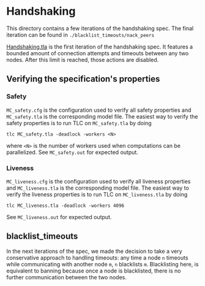 # Handshaking

This directory contains a few iterations of the handshaking spec. The final iteration can be found in `./blacklist_timeouts/nack_peers`

[Handshaking.tla](./Handshaking.tla) is the first iteration of the handshaking spec. It features a bounded amount of connection attempts and timeouts between any two nodes. After this limit is reached, those actions are disabled.

## Verifying the specification's properties

### Safety

`MC_safety.cfg` is the configuration used to verify all safety properties and `MC_safety.tla` is the corresponding model file. The easiest way to verify the safety properties is to run TLC on `MC_safety.tla` by doing

```
tlc MC_safety.tla -deadlock -workers <N>
```

where `<N>` is the number of workers used when computations can be parallelized. See `MC_safety.out` for expected output.

### Liveness

`MC_liveness.cfg` is the configuration used to verify all liveness properties and `MC_liveness.tla` is the corresponding model file. The easiest way to verify the liveness properties is to run TLC on `MC_liveness.tla` by doing

```
tlc MC_liveness.tla -deadlock -workers 4096
```

See `MC_liveness.out` for expected output.

## blacklist_timeouts

In the next iterations of the spec, we made the decision to take a very conservative approach to handling timeouts: any time a node `n` timeouts while communicating with another node `m`, `n` blacklists `m`. Blacklisting here, is equivalent to banning because once a node is blacklisted, there is no further communication between the two nodes.
